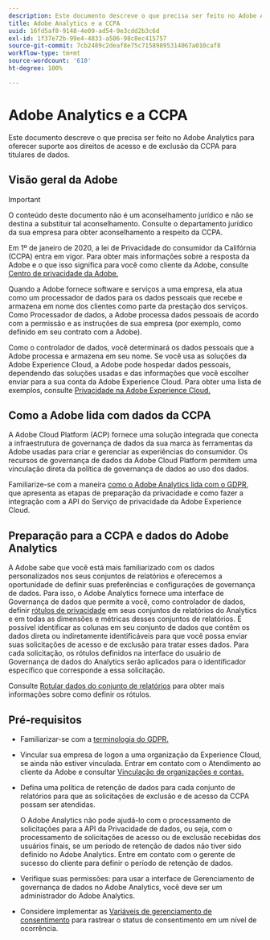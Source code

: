 ```yaml
---
description: Este documento descreve o que precisa ser feito no Adobe Analytics para oferecer suporte aos direitos de acesso e de exclusão da CCPA para titulares de dados.
title: Adobe Analytics e a CCPA
uuid: 16fd5af8-9148-4e09-ad54-9e3cdd2b3c6d
exl-id: 1f37e72b-99e4-4833-a506-98c8ec415757
source-git-commit: 7cb2489c2deaf8e75c71589895314067a010caf8
workflow-type: tm+mt
source-wordcount: '610'
ht-degree: 100%

---
```


# Adobe Analytics e a CCPA

Este documento descreve o que precisa ser feito no Adobe Analytics para oferecer suporte aos direitos de acesso e de exclusão da CCPA para titulares de dados.

## Visão geral da Adobe

>[!IMPORTANT]
>
>O conteúdo deste documento não é um aconselhamento jurídico e não se destina a substituir tal aconselhamento. Consulte o departamento jurídico da sua empresa para obter aconselhamento a respeito da CCPA.

Em 1º de janeiro de 2020, a lei de Privacidade do consumidor da Califórnia (CCPA) entra em vigor. Para obter mais informações sobre a resposta da Adobe e o que isso significa para você como cliente da Adobe, consulte [Centro de privacidade da Adobe.](https://www.adobe.com/br/privacy.html)

Quando a Adobe fornece software e serviços a uma empresa, ela atua como um processador de dados para os dados pessoais que recebe e armazena em nome dos clientes como parte da prestação dos serviços. Como Processador de dados, a Adobe processa dados pessoais de acordo com a permissão e as instruções de sua empresa (por exemplo, como definido em seu contrato com a Adobe).

Como o controlador de dados, você determinará os dados pessoais que a Adobe processa e armazena em seu nome. Se você usa as soluções da Adobe Experience Cloud, a Adobe pode hospedar dados pessoais, dependendo das soluções usadas e das informações que você escolher enviar para a sua conta da Adobe Experience Cloud. Para obter uma lista de exemplos, consulte [Privacidade na Adobe Experience Cloud.](https://www.adobe.com/br/privacy/experience-cloud.html#collect)

## Como a Adobe lida com dados da CCPA

A Adobe Cloud Platform (ACP) fornece uma solução integrada que conecta a infraestrutura de governança de dados da sua marca às ferramentas da Adobe usadas para criar e gerenciar as experiências do consumidor. Os recursos de governança de dados da Adobe Cloud Platform permitem uma vinculação direta da política de governança de dados ao uso dos dados.

Familiarize-se com a maneira [como o Adobe Analytics lida com o GDPR](https://www.adobe.com/data-analytics-cloud/analytics/general-data-protection-regulation.html), que apresenta as etapas de preparação da privacidade e como fazer a integração com a API do Serviço de privacidade da Adobe Experience Cloud.

## Preparação para a CCPA e dados do Adobe Analytics

A Adobe sabe que você está mais familiarizado com os dados personalizados nos seus conjuntos de relatórios e oferecemos a oportunidade de definir suas preferências e configurações de governança de dados.
Para isso, o Adobe Analytics fornece uma interface de Governança de dados que permite a você, como controlador de dados, definir [rótulos de privacidade](/help/admin/c-data-governance/gdpr-labels.md#data-governance-labels) em seus conjuntos de relatórios do Analytics e em todas as dimensões e métricas desses conjuntos de relatórios. É possível identificar as colunas em seu conjunto de dados que contêm os dados direta ou indiretamente identificáveis para que você possa enviar suas solicitações de acesso e de exclusão para tratar esses dados. Para cada solicitação, os rótulos definidos na interface do usuário de Governança de dados do Analytics serão aplicados para o identificador específico que corresponde a essa solicitação.

Consulte [Rotular dados do conjunto de relatórios](/help/admin/c-data-governance/gdpr-setup-reportsuite.md) para obter mais informações sobre como definir os rótulos.

## Pré-requisitos

* Familiarizar-se com a [terminologia do GDPR.](/help/admin/c-data-governance/gdpr-terminology.md)
* Vincular sua empresa de logon a uma organização da Experience Cloud, se ainda não estiver vinculada. Entrar em contato com o Atendimento ao cliente da Adobe e consultar [Vinculação de organizações e contas.](https://experienceleague.adobe.com/docs/core-services/interface/manage-users-and-products/organizations.html?lang=pt-BR)
* Defina uma política de retenção de dados para cada conjunto de relatórios para que as solicitações de exclusão e de acesso da CCPA possam ser atendidas.

   O Adobe Analytics não pode ajudá-lo com o processamento de solicitações para a API da Privacidade de dados, ou seja, com o processamento de solicitações de acesso ou de exclusão recebidas dos usuários finais, se um período de retenção de dados não tiver sido definido no Adobe Analytics. Entre em contato com o gerente de sucesso do cliente para definir o período de retenção de dados.

* Verifique suas permissões: para usar a interface de Gerenciamento de governança de dados no Adobe Analytics, você deve ser um administrador do Adobe Analytics.
* Considere implementar as [Variáveis de gerenciamento de consentimento](/help/admin/c-data-governance/consent-variables.md) para rastrear o status de consentimento em um nível de ocorrência.
